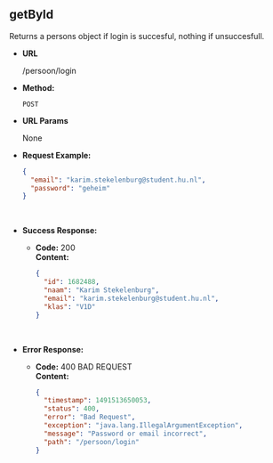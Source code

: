 **getById**
----

Returns a persons object if login is succesful, nothing if unsuccesfull.

* **URL**

  /persoon/login

* **Method:**

  `POST` 

* **URL Params**

   None

* **Request Example:**

  ```json
  {
    "email": "karim.stekelenburg@student.hu.nl",
    "password": "geheim"
  }
  ```

  ​

* **Success Response:**

  * **Code:** 200 <br />
    **Content:** 

    ```json
    {
      "id": 1682488,
      "naam": "Karim Stekelenburg",
      "email": "karim.stekelenburg@student.hu.nl",
      "klas": "V1D"
    }
    ```

    ​

* **Error Response:**

  * **Code:** 400 BAD REQUEST <br />
    **Content:**

    ```json
    {
      "timestamp": 1491513650053,
      "status": 400,
      "error": "Bad Request",
      "exception": "java.lang.IllegalArgumentException",
      "message": "Password or email incorrect",
      "path": "/persoon/login"
    }
    ```
